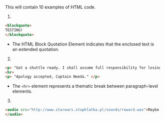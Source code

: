 <!---
Use the HTML Reference on MDN to identify at least 10 block-level tags like the ones we discussed today. Write down the "symbol" of the tag -- <html> -- and what its use means.
-->

This will contain 10 examples of HTML code.

1.

```HTML
<blockquote>
TESTING!
</blockquote>
```
* The HTML Block Quotation Element indicates that the enclosed text is an extended quotation.

2.

```HTML
<p> "Get a shuttle ready. I shall assume full responsibility for losing them, and apologize to Lord Vader. Meanwhile, continue to scan the area!" </p>
<hr>
<p> "Apology accepted, Captain Needa." </p>
```

* The `<hr>` element represents a thematic break between paragraph-level elements.

3.

```HTML
<audio src="http://www.starwars.stopklatka.pl/sounds/reward.wav">Maybe I should be looking for the Millenium Falcon....
</audio>
